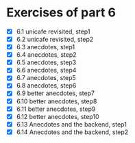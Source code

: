 # Exercises of part 6

- [x] 6.1 unicafe revisited, step1
- [x] 6.2 unicafe revisited, step2
- [x] 6.3 anecdotes, step1
- [x] 6.4 anecdotes, step2
- [x] 6.5 anecdotes, step3
- [x] 6.6 anecdotes, step4
- [x] 6.7 anecdotes, step5
- [x] 6.8 anecdotes, step6
- [x] 6.9 better anecdotes, step7
- [x] 6.10 better anecdotes, step8
- [x] 6.11 better anecdotes, step9
- [x] 6.12 better anecdotes, step10
- [x] 6.13 Anecdotes and the backend, step1
- [x] 6.14 Anecdotes and the backend, step2